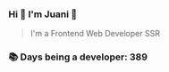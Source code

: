 ### Hi 👋 I&#39;m Juani 🦁

> I&#39;m a Frontend Web Developer SSR

### 📚 Days being a developer: 389
